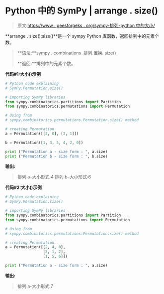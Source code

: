 # Python 中的 SymPy | arrange . size()

> 原文:[https://www . geesforgeks . org/sympy-排列-python 中的大小/](https://www.geeksforgeeks.org/sympy-permutation-size-in-python/)

**arrange . size():size()**是一个 sympy Python 库函数，返回排列中的元素个数。

> **语法:**sympy . combinations .排列.置换. size()
> 
> **返回:**排列中的元素个数。

**代码#1:大小()示例**

```py
# Python code explaining
# SymPy.Permutation.size()

# importing SymPy libraries
from sympy.combinatorics.partitions import Partition
from sympy.combinatorics.permutations import Permutation

# Using from 
# sympy.combinatorics.permutations.Permutation.size() method 

# creating Permutation
a = Permutation([[2, 0], [3, 1]])

b = Permutation([1, 3, 5, 4, 2, 0])

print ("Permutation a - size form : ", a.size)
print ("Permutation b - size form : ", b.size)
```

**输出:**

> 排列 a–大小形式:4
> 排列 b–大小形式:6

**代码#2:大小()示例**

```py
# Python code explaining
# SymPy.Permutation.size()

# importing SymPy libraries
from sympy.combinatorics.partitions import Partition
from sympy.combinatorics.permutations import Permutation

# Using from 
# sympy.combinatorics.permutations.Permutation.size() method 

# creating Permutation
a = Permutation([[2, 4, 0], 
                 [3, 1, 2],
                 [1, 5, 6]])

print ("Permutation a - size form : ", a.size)
```

**输出:**

> 排列 a-大小形式:7